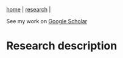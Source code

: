 [home](/index.html) | [research](/pages/research.html) | 

See my work on [Google Scholar](https://scholar.google.com/citations?user=aTBY7vAAAAAJ&hl=en&oi=ao "Scholar page")

# Research description
